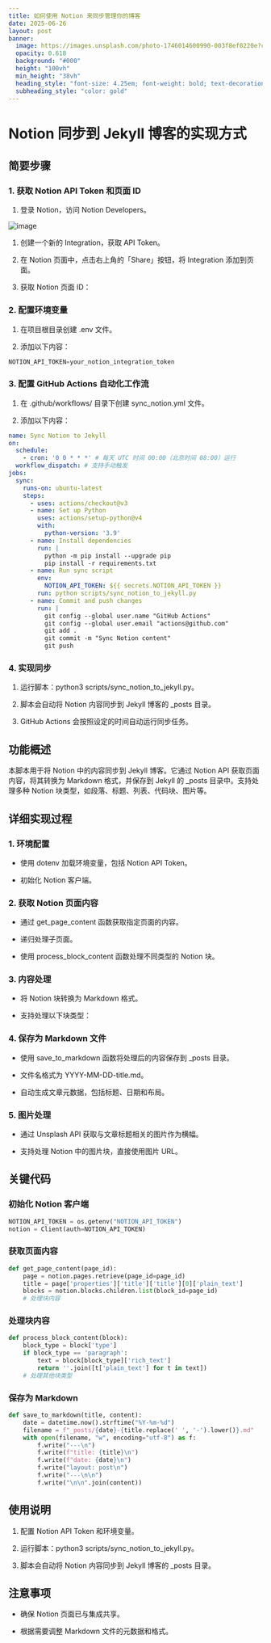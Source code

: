 ```yaml
---
title: 如何使用 Notion 来同步管理你的博客
date: 2025-06-26
layout: post
banner:
  image: https://images.unsplash.com/photo-1746014600990-003f8ef0220e?crop=entropy&cs=tinysrgb&fit=max&fm=jpg&ixid=M3w2OTIwMzJ8MHwxfHJhbmRvbXx8fHx8fHx8fDE3NTA5Njk0ODl8&ixlib=rb-4.1.0&q=80&w=1080
  opacity: 0.618
  background: "#000"
  height: "100vh"
  min_height: "38vh"
  heading_style: "font-size: 4.25em; font-weight: bold; text-decoration: underline"
  subheading_style: "color: gold"
---
```


# Notion 同步到 Jekyll 博客的实现方式

## 简要步骤

### 1. 获取 Notion API Token 和页面 ID

1. 登录 Notion，访问 Notion Developers。

![image](https://prod-files-secure.s3.us-west-2.amazonaws.com/a7a0cc5a-89b9-4cda-8686-1fba0ca52f40/d19c1afe-dea5-4312-9333-786b0ba83054/image.png?X-Amz-Algorithm=AWS4-HMAC-SHA256&X-Amz-Content-Sha256=UNSIGNED-PAYLOAD&X-Amz-Credential=ASIAZI2LB466YWTKKYOO%2F20250626%2Fus-west-2%2Fs3%2Faws4_request&X-Amz-Date=20250626T202449Z&X-Amz-Expires=3600&X-Amz-Security-Token=IQoJb3JpZ2luX2VjEGwaCXVzLXdlc3QtMiJGMEQCIAQciZwmn%2Frh6PnOxdC9XsZMsV38ykOjwAD8NTImOpQhAiBAMNrVAFVneY1N%2BSQM1c5Mx75bYzfQlO2J7JpUYUSIAir%2FAwhlEAAaDDYzNzQyMzE4MzgwNSIMGH6fzVPtjXEoQHqKKtwDaegU62WEaaih1RMxsGL%2FbNqLoxQVJos544bm%2FrqpoflKKYWYCXkk5%2B4lfx3hYZfP3TwWX7hjfdXZvknKS7Doa42pdRCKsiH9xHstdtFSWte1bSFxcMD%2Bs5%2BZuk54hNH5meYMzygA1B40BzxxQi3DKWzuvAXYmUKMmptIbCoumX7NQ77bEvJyiutrj43%2B2icuenIcYiBp8PYqAe8gd%2FjGWGkApucduT68SWOBJu5M3QGYIpbkT6ZWr8THZMNxuxt4eGWY6qOTVgiX3Tei2w83eehVWCrfCNj2Tnt35jbd%2ByR1u0TIgBPRrSzo1lZ3OhF1iM1%2BFymxVcYtUWH93%2BABx5sOxqUysk2rJyiDTuDzes5PvlmrQoMnudlSsxkzl8eabZ0mWHITAOhhI6dUBl%2BteJpMgn7sRTPHg6hb2HDb89EexHDe7TTOJK%2BcKmv8By7hxLnWVneIMKosQjRIzs7GOtnlHLgkdotT%2Bg96pCNhobupVSjcTvRuqhqGjhuRtQz%2BpqbnZ%2BBIKR35GS8ysTBveW8xx5CDNXJXkoXO0Gssgcyei6N%2F88Ng0pdLZIIoJpnUFkD%2Bb%2Bik7sTBWR9e%2Fo7HfgLLhTAo00tZIJJh0tm%2Fq8nF3XpTpT0el7BJQiAwmsv2wgY6pgEitcTOXOpdiPWiFbArHIrn7zk9QU6gXNV1Y%2FnnFWhVIaFPOyb2Kp1TfXIipuMr8iyN4rg7R2aq16WjpccCagjLQWa3%2BoBYjCALWEb%2BdLIAu0LMx5pphbL9ueCAzK9NHsMpwGrdb6W%2FITdex62sxUwt%2BN7JAR9kkzWhqEl3sXOYvV4HKnr%2BL1y50lRBO4R7u%2F0G1iVwfERXR9LQiUUFfCInUuoZkuIM&X-Amz-Signature=742f5625ee9bfa6f0501cee4ea08567e154f248a28ec5f0ed7fbbaa520b2410d&X-Amz-SignedHeaders=host&x-amz-checksum-mode=ENABLED&x-id=GetObject)

1. 创建一个新的 Integration，获取 API Token。

1. 在 Notion 页面中，点击右上角的「Share」按钮，将 Integration 添加到页面。

1. 获取 Notion 页面 ID：


### 2. 配置环境变量

1. 在项目根目录创建 .env 文件。

1. 添加以下内容：

```javascript
NOTION_API_TOKEN=your_notion_integration_token
```

### 3. 配置 GitHub Actions 自动化工作流

1. 在 .github/workflows/ 目录下创建 sync_notion.yml 文件。

1. 添加以下内容：

```yaml
name: Sync Notion to Jekyll
on:
  schedule:
    - cron: '0 0 * * *' # 每天 UTC 时间 00:00（北京时间 08:00）运行
  workflow_dispatch: # 支持手动触发
jobs:
  sync:
    runs-on: ubuntu-latest
    steps:
      - uses: actions/checkout@v3
      - name: Set up Python
        uses: actions/setup-python@v4
        with:
          python-version: '3.9'
      - name: Install dependencies
        run: |
          python -m pip install --upgrade pip
          pip install -r requirements.txt
      - name: Run sync script
        env:
          NOTION_API_TOKEN: ${{ secrets.NOTION_API_TOKEN }}
        run: python scripts/sync_notion_to_jekyll.py
      - name: Commit and push changes
        run: |
          git config --global user.name "GitHub Actions"
          git config --global user.email "actions@github.com"
          git add .
          git commit -m "Sync Notion content"
          git push
```

### 4. 实现同步

1. 运行脚本：python3 scripts/sync_notion_to_jekyll.py。

1. 脚本会自动将 Notion 内容同步到 Jekyll 博客的 _posts 目录。

1. GitHub Actions 会按照设定的时间自动运行同步任务。

## 功能概述

本脚本用于将 Notion 中的内容同步到 Jekyll 博客。它通过 Notion API 获取页面内容，将其转换为 Markdown 格式，并保存到 Jekyll 的 _posts 目录中。支持处理多种 Notion 块类型，如段落、标题、列表、代码块、图片等。

## 详细实现过程

### 1. 环境配置

- 使用 dotenv 加载环境变量，包括 Notion API Token。

- 初始化 Notion 客户端。

### 2. 获取 Notion 页面内容

- 通过 get_page_content 函数获取指定页面的内容。

- 递归处理子页面。

- 使用 process_block_content 函数处理不同类型的 Notion 块。

### 3. 内容处理

- 将 Notion 块转换为 Markdown 格式。

- 支持处理以下块类型：


### 4. 保存为 Markdown 文件

- 使用 save_to_markdown 函数将处理后的内容保存到 _posts 目录。

- 文件名格式为 YYYY-MM-DD-title.md。

- 自动生成文章元数据，包括标题、日期和布局。

### 5. 图片处理

- 通过 Unsplash API 获取与文章标题相关的图片作为横幅。

- 支持处理 Notion 中的图片块，直接使用图片 URL。

## 关键代码

### 初始化 Notion 客户端

```python
NOTION_API_TOKEN = os.getenv("NOTION_API_TOKEN")
notion = Client(auth=NOTION_API_TOKEN)
```

### 获取页面内容

```python
def get_page_content(page_id):
    page = notion.pages.retrieve(page_id=page_id)
    title = page['properties']['title']['title'][0]['plain_text']
    blocks = notion.blocks.children.list(block_id=page_id)
    # 处理块内容
```

### 处理块内容

```python
def process_block_content(block):
    block_type = block['type']
    if block_type == 'paragraph':
        text = block[block_type]['rich_text']
        return ''.join([t['plain_text'] for t in text])
    # 处理其他块类型
```

### 保存为 Markdown

```python
def save_to_markdown(title, content):
    date = datetime.now().strftime("%Y-%m-%d")
    filename = f"_posts/{date}-{title.replace(' ', '-').lower()}.md"
    with open(filename, "w", encoding="utf-8") as f:
        f.write("---\n")
        f.write(f"title: {title}\n")
        f.write(f"date: {date}\n")
        f.write("layout: post\n")
        f.write("---\n\n")
        f.write("\n\n".join(content))
```

## 使用说明

1. 配置 Notion API Token 和环境变量。

1. 运行脚本：python3 scripts/sync_notion_to_jekyll.py。

1. 脚本会自动将 Notion 内容同步到 Jekyll 博客的 _posts 目录。

## 注意事项

- 确保 Notion 页面已与集成共享。

- 根据需要调整 Markdown 文件的元数据和格式。